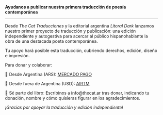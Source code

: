 **Ayudanos a publicar nuestra primera traducción de poesía contemporánea**

---

Desde *The Cat Traducciones* y la editorial argentina *Litoral Dark* lanzamos nuestro primer proyecto de traducción y publicación: una edición independiente y autogestiva para acercar al público hispanohablante la obra de una destacada poeta contemporánea.

Tu apoyo hará posible esta traducción, cubriendo derechos, edición, diseño e impresión.

Para donar y colaborar:

📌 Desde Argentina (ARS): [MERCADO PAGO](https://link.mercadopago.com.ar/thecatranslations)

📌 Desde fuera de Argentina (USD): [AIRTM](https://airtm.me/micaela1d8tfnfp)


🎁 Sé parte del libro: Escribinos a [info@thecat.ar](mailto:info@thecat.ar) tras donar, indicando tu donación, nombre y cómo quisieras figurar en los agradecimientos.

*¡Gracias por apoyar la traducción y edición independiente!* 
